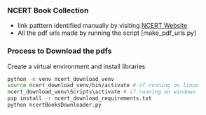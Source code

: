 ### NCERT Book Collection
- link patttern identified manually by visiting [NCERT Website](https://ncert.nic.in/textbook.php?)
- All the pdf urls made by running the script [make_pdf_urls.py]

### Process to Download the pdfs
Create a virtual environment and install libraries
```bash
python -m venv ncert_download_venv
source ncert_download_venv/bin/activate # if running on linux
ncert_download_venv\Scripts\activate # if running on windows
pip install -r ncert_download_requirements.txt
python ncertBooksDownloader.py
```
